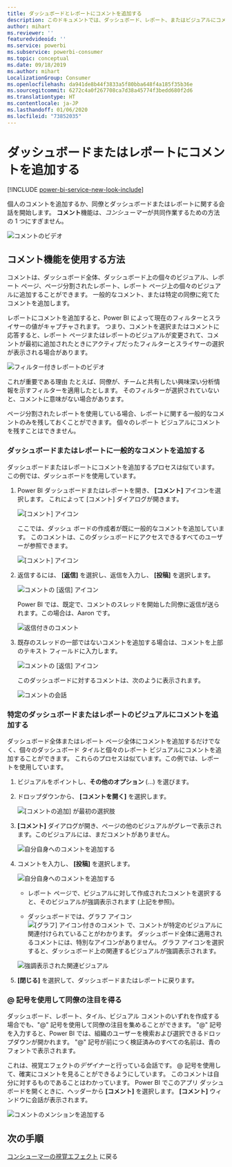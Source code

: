 ```yaml
---
title: ダッシュボードとレポートにコメントを追加する
description: このドキュメントでは、ダッシュボード、レポート、またはビジュアルにコメントを追加する方法と、コメントを使用して共同作業者と会話する方法を示します。
author: mihart
ms.reviewer: ''
featuredvideoid: ''
ms.service: powerbi
ms.subservice: powerbi-consumer
ms.topic: conceptual
ms.date: 09/18/2019
ms.author: mihart
LocalizationGroup: Consumer
ms.openlocfilehash: da941de8b44f3833a5f80bba648f4a185f35b36e
ms.sourcegitcommit: 6272c4a0f267708ca7d38a45774f3bedd680f2d6
ms.translationtype: HT
ms.contentlocale: ja-JP
ms.lasthandoff: 01/06/2020
ms.locfileid: "73852035"
---
```

# <a name="add-comments-to-a-dashboard-or-report"></a>ダッシュボードまたはレポートにコメントを追加する

[!INCLUDE [power-bi-service-new-look-include](../includes/power-bi-service-new-look-include.md)]

個人のコメントを追加するか、同僚とダッシュボードまたはレポートに関する会話を開始します。 **コメント**機能は、*コンシューマー*が共同作業するための方法の 1 つにすぎません。 

![コメントのビデオ](media/end-user-comment/comment.gif)

## <a name="how-to-use-the-comments-feature"></a>コメント機能を使用する方法
コメントは、ダッシュボード全体、ダッシュボード上の個々のビジュアル、レポート ページ、ページ分割されたレポート、レポート ページ上の個々のビジュアルに追加することができます。 一般的なコメント、または特定の同僚に宛てたコメントを追加します。  

レポートにコメントを追加すると、Power BI によって現在のフィルターとスライサーの値がキャプチャされます。 つまり、コメントを選択またはコメントに応答すると、レポート ページまたはレポートのビジュアルが変更されて、コメントが最初に追加されたときにアクティブだったフィルターとスライサーの選択が表示される場合があります。  

![フィルター付きレポートのビデオ](media/end-user-comment/power-bi-comment.gif)

これが重要である理由 たとえば、同僚が、チームと共有したい興味深い分析情報を示すフィルターを適用したとします。 そのフィルターが選択されていないと、コメントに意味がない場合があります。

ページ分割されたレポートを使用している場合、レポートに関する一般的なコメントのみを残しておくことができます。  個々のレポート ビジュアルにコメントを残すことはできません。

### <a name="add-a-general-comment-to-a-dashboard-or-report"></a>ダッシュボードまたはレポートに一般的なコメントを追加する
ダッシュボードまたはレポートにコメントを追加するプロセスは似ています。  この例では、ダッシュボードを使用しています。 

1. Power BI ダッシュボードまたはレポートを開き、 **[コメント]** アイコンを選択します。 これによって [コメント] ダイアログが開きます。

    ![[コメント] アイコン](media/end-user-comment/power-bi-comment-menu.png)

    ここでは、ダッシュ ボードの作成者が既に一般的なコメントを追加しています。  このコメントは、このダッシュボードにアクセスできるすべてのユーザーが参照できます。

    ![[コメント] アイコン](media/end-user-comment/power-bi-first-comments.png)

2. 返信するには、 **[返信]** を選択し、返信を入力し、 **[投稿]** を選択します。  

    ![コメントの [返信] アイコン](media/end-user-comment/power-bi-comment-reply.png)

    Power BI では、既定で、コメントのスレッドを開始した同僚に返信が送られます。この場合は、Aaron です。 

    ![返信付きのコメント](media/end-user-comment/power-bi-respond.png)

 3. 既存のスレッドの一部ではないコメントを追加する場合は、コメントを上部のテキスト フィールドに入力します。

    ![コメントの [返信] アイコン](media/end-user-comment/power-bi-new-comments.png)

    このダッシュボードに対するコメントは、次のように表示されます。

    ![コメントの会話](media/end-user-comment/power-bi-conversation.png)

### <a name="add-a-comment-to-a-specific-dashboard-or-report-visual"></a>特定のダッシュボードまたはレポートのビジュアルにコメントを追加する
ダッシュボード全体またはレポート ページ全体にコメントを追加するだけでなく、個々のダッシュボード タイルと個々のレポート ビジュアルにコメントを追加することができます。 これらのプロセスは似ています。この例では、レポートを使用しています。

1. ビジュアルをポイントし、**その他のオプション** (...) を選びます。    
2. ドロップダウンから、 **[コメントを開く]** を選択します。

    ![[コメントの追加] が最初の選択肢](media/end-user-comment/power-bi-report-comment.png)  

3.  **[コメント]** ダイアログが開き、ページの他のビジュアルがグレーで表示されます。このビジュアルには、まだコメントがありません。 

    ![自分自身へのコメントを追加する](media/end-user-comment/power-bi-comment-column.png)  

4. コメントを入力し、 **[投稿]** を選択します。

    ![自分自身へのコメントを追加する](media/end-user-comment/power-bi-comment-logistics.png)  

    - レポート ページで、ビジュアルに対して作成されたコメントを選択すると、そのビジュアルが強調表示されます (上記を参照)。

    - ダッシュボードでは、グラフ アイコン ![[グラフ] アイコン付きのコメント](media/end-user-comment/power-bi-comment-chart-icon.png) で、コメントが特定のビジュアルに関連付けられていることがわかります。 ダッシュボード全体に適用されるコメントには、特別なアイコンがありません。 グラフ アイコンを選択すると、ダッシュボード上の関連するビジュアルが強調表示されます。
    

    ![強調表示された関連ビジュアル](media/end-user-comment/power-bi-highlight.png)

5. **[閉じる]** を選択して、ダッシュボードまたはレポートに戻ります。

### <a name="get-your-colleagues-attention-by-using-the--sign"></a>@ 記号を使用して同僚の注目を得る
ダッシュボード、レポート、タイル、ビジュアル コメントのいずれを作成する場合でも、"\@" 記号を使用して同僚の注目を集めることができます。  "\@" 記号を入力すると、Power BI では、組織のユーザーを検索および選択できるドロップダウンが開かれます。 "\@" 記号が前につく検証済みのすべての名前は、青のフォントで表示されます。 

これは、視覚エフェクトの*デザイナー*と行っている会話です。 @ 記号を使用して、確実にコメントを見ることができるようにしています。 このコメントは自分に対するものであることはわかっています。 Power BI でこのアプリ ダッシュボードを開くときに、ヘッダーから **[コメント]** を選択します。 **[コメント]** ウィンドウに会話が表示されます。

![コメントのメンションを追加する](media/end-user-comment/power-bi-comment-convo.png)  



## <a name="next-steps"></a>次の手順
[コンシューマーの視覚エフェクト](end-user-visualizations.md)  に戻る  
<!--[Select a visualization to open a report](end-user-open-report.md)-->
